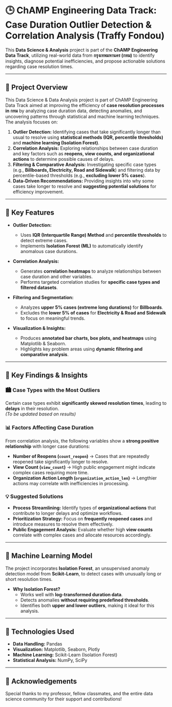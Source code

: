 # 🕒 ChAMP Engineering Data Track: Case Duration Outlier Detection & Correlation Analysis (Traffy Fondou)

This **Data Science & Analysis** project is part of the **ChAMP Engineering Data Track**, utilizing real-world data from **กรุงเทพมหานคร (กทม)** to identify insights, diagnose potential inefficiencies, and propose actionable solutions regarding case resolution times.

---

## 🚀 Project Overview
This Data Science & Data Analysis project is part of ChAMP Engineering Data Track aimed at improving the efficiency of **case resolution processes in กทม** by analyzing case duration data, detecting anomalies, and uncovering patterns through statistical and machine learning techniques. The analysis focuses on:

1. **Outlier Detection:** Identifying cases that take significantly longer than usual to resolve using **statistical methods (IQR, percentile thresholds)** and **machine learning (Isolation Forest)**.
2. **Correlation Analysis:** Exploring relationships between case duration and key factors such as **reopens, view counts, and organizational actions** to determine possible causes of delays.
3. **Filtering & Comparative Analysis:** Investigating specific case types (e.g., **Billboards, Electricity, Road and Sidewalk**) and filtering data by percentile-based thresholds (e.g., **excluding lower 5% cases**).
4. **Data-Driven Recommendations:** Providing insights into why some cases take longer to resolve and **suggesting potential solutions** for efficiency improvement.

---

## 🎯 Key Features

- **Outlier Detection:**  
  - Uses **IQR (Interquartile Range) Method** and **percentile thresholds** to detect extreme cases.
  - Implements **Isolation Forest (ML)** to automatically identify anomalous case durations.

- **Correlation Analysis:**  
  - Generates **correlation heatmaps** to analyze relationships between case duration and other variables.
  - Performs targeted correlation studies for **specific case types and filtered datasets**.

- **Filtering and Segmentation:**  
  - Analyzes **upper 5% cases (extreme long durations)** for **Billboards**.
  - Excludes the **lower 5% of cases** for **Electricity & Road and Sidewalk** to focus on meaningful trends.

- **Visualization & Insights:**  
  - Produces **annotated bar charts, box plots, and heatmaps** using Matplotlib & Seaborn.
  - Highlights key problem areas using **dynamic filtering and comparative analysis**.

---

## 🔬 Key Findings & Insights

### 🏙️ Case Types with the Most Outliers
Certain case types exhibit **significantly skewed resolution times**, leading to **delays** in their resolution.  
_(To be updated based on results)_

### 📊 Factors Affecting Case Duration
From correlation analysis, the following variables show a **strong positive relationship** with longer case durations:
- **Number of Reopens (`count_reopen`)** → Cases that are repeatedly reopened take significantly longer to resolve.
- **View Count (`view_count`)** → High public engagement might indicate complex cases requiring more time.
- **Organization Action Length (`organization_action_len`)** → Lengthier actions may correlate with inefficiencies in processing.

### 💡 Suggested Solutions
- **Process Streamlining:** Identify types of **organizational actions** that contribute to longer delays and optimize workflows.
- **Prioritization Strategy:** Focus on **frequently reopened cases** and introduce measures to resolve them effectively.
- **Public Engagement Analysis:** Evaluate whether high **view counts** correlate with complex cases and allocate resources accordingly.

---

## 🧠 Machine Learning Model

The project incorporates **Isolation Forest**, an unsupervised anomaly detection model from **Scikit-Learn**, to detect cases with unusually long or short resolution times.

- **Why Isolation Forest?**
  - Works well with **log-transformed duration data**.
  - Detects anomalies **without requiring predefined thresholds**.
  - Identifies both **upper and lower outliers**, making it ideal for this analysis.

---

## 🧰 Technologies Used
- **Data Handling:** Pandas
- **Visualization:** Matplotlib, Seaborn, Plotly
- **Machine Learning:** Scikit-Learn (Isolation Forest)
- **Statistical Analysis:** NumPy, SciPy

---

## 🌟 Acknowledgements
Special thanks to my professor, fellow classmates, and the entire data science community for their support and contributions!
